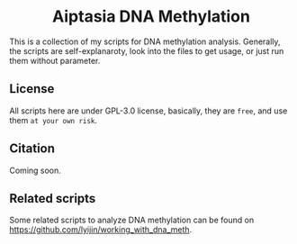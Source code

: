 # <center>Aiptasia DNA Methylation</center>

This is a collection of my scripts for DNA methylation analysis.
Generally, the scripts are self-explanaroty, look into the files to get usage, or just run them without parameter.

## License
All scripts here are under GPL-3.0 license, basically, they are `free`, and use them `at your own risk`.

## Citation
Coming soon.

## Related scripts
Some related scripts to analyze DNA methylation can be found on https://github.com/lyijin/working_with_dna_meth.
